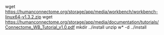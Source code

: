 wget https://humanconnectome.org/storage/app/media/workbench/workbench-linux64-v1.3.2.zip
wget https://humanconnectome.org/storage/app/media/documentation/tutorials/Connectome_WB_Tutorial_v1.0.pdf
mkdir ../install
unzip w* -d ../install
